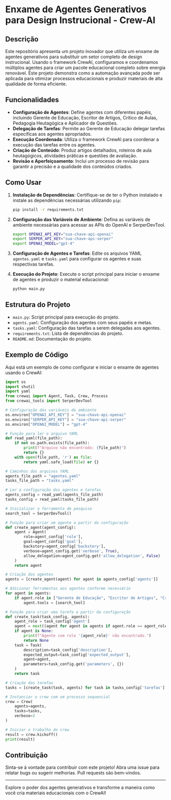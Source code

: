 # Enxame de Agentes Generativos para Design Instrucional - Crew-AI

## Descrição

Este repositório apresenta um projeto inovador que utiliza um enxame de agentes generativos para substituir um setor completo de design instrucional. Usando o framework CrewAI, configuramos e coordenamos múltiplos agentes para criar um pacote educacional completo sobre energia renovável. Este projeto demonstra como a automação avançada pode ser aplicada para otimizar processos educacionais e produzir materiais de alta qualidade de forma eficiente.

## Funcionalidades

- **Configuração de Agentes**: Define agentes com diferentes papéis, incluindo Gerente de Educação, Escritor de Artigos, Crítico de Aulas, Pedagogia Heutagógica e Aplicador de Questões.
- **Delegação de Tarefas**: Permite ao Gerente de Educação delegar tarefas específicas aos agentes apropriados.
- **Execução Coordenada**: Utiliza o framework CrewAI para coordenar a execução das tarefas entre os agentes.
- **Criação de Conteúdo**: Produz artigos detalhados, roteiros de aula heutagógicos, atividades práticas e questões de avaliação.
- **Revisão e Aperfeiçoamento**: Inclui um processo de revisão para garantir a precisão e a qualidade dos conteúdos criados.

## Como Usar

1. **Instalação de Dependências**:
   Certifique-se de ter o Python instalado e instale as dependências necessárias utilizando `pip`:

   ```bash
   pip install -r requirements.txt
   ```

2. **Configuração das Variáveis de Ambiente**:
   Defina as variáveis de ambiente necessárias para acessar as APIs do OpenAI e SerperDevTool.

   ```bash
   export OPENAI_API_KEY="sua-chave-api-openai"
   export SERPER_API_KEY="sua-chave-api-serper"
   export OPENAI_MODEL="gpt-4"
   ```

3. **Configuração de Agentes e Tarefas**:
   Edite os arquivos YAML `agentes.yaml` e `tasks.yaml` para configurar os agentes e suas respectivas tarefas.

4. **Execução do Projeto**:
   Execute o script principal para iniciar o enxame de agentes e produzir o material educacional:

   ```bash
   python main.py
   ```

## Estrutura do Projeto

- `main.py`: Script principal para execução do projeto.
- `agents.yaml`: Configuração dos agentes com seus papéis e metas.
- `tasks.yaml`: Configuração das tarefas a serem delegadas aos agentes.
- `requirements.txt`: Lista de dependências do projeto.
- `README.md`: Documentação do projeto.

## Exemplo de Código

Aqui está um exemplo de como configurar e iniciar o enxame de agentes usando o CrewAI:

```python
import os
import shutil
import yaml
from crewai import Agent, Task, Crew, Process
from crewai_tools import SerperDevTool

# Configuração das variáveis de ambiente
os.environ["OPENAI_API_KEY"] = "sua-chave-api-openai"
os.environ["SERPER_API_KEY"] = "sua-chave-api-serper"
os.environ["OPENAI_MODEL"] = "gpt-4"

# Função para ler o arquivo YAML
def read_yaml(file_path):
    if not os.path.exists(file_path):
        print(f"Arquivo não encontrado: {file_path}")
        return {}
    with open(file_path, 'r') as file:
        return yaml.safe_load(file) or {}

# Caminhos dos arquivos YAML
agents_file_path = "agentes.yaml"
tasks_file_path = "tasks.yaml"

# Ler a configuração dos agentes e tarefas
agents_config = read_yaml(agents_file_path)
tasks_config = read_yaml(tasks_file_path)

# Inicializar a ferramenta de pesquisa
search_tool = SerperDevTool()

# Função para criar um agente a partir da configuração
def create_agent(agent_config):
    agent = Agent(
        role=agent_config['role'],
        goal=agent_config['goal'],
        backstory=agent_config['backstory'],
        verbose=agent_config.get('verbose', True),
        allow_delegation=agent_config.get('allow_delegation', False)
    )
    return agent

# Criação dos agentes
agents = [create_agent(agent) for agent in agents_config['agents']]

# Adicionar ferramentas aos agentes conforme necessário
for agent in agents:
    if agent.role in ["Gerente de Educação", "Escritor de Artigos", "Crítico de Aulas"]:
        agent.tools = [search_tool]

# Função para criar uma tarefa a partir da configuração
def create_task(task_config, agents):
    agent_role = task_config['agent']
    agent = next((agent for agent in agents if agent.role == agent_role), None)
    if agent is None:
        print(f"Agente com role '{agent_role}' não encontrado.")
        return None
    task = Task(
        description=task_config['description'],
        expected_output=task_config['expected_output'],
        agent=agent,
        parameters=task_config.get('parameters', {})
    )
    return task

# Criação das tarefas
tasks = [create_task(task, agents) for task in tasks_config['tarefas'] if create_task(task, agents) is not None]

# Instanciar o crew com um processo sequencial
crew = Crew(
    agents=agents,
    tasks=tasks,
    verbose=2
)

# Iniciar o trabalho do crew
result = crew.kickoff()
print(result)
```

## Contribuição

Sinta-se à vontade para contribuir com este projeto! Abra uma issue para relatar bugs ou sugerir melhorias. Pull requests são bem-vindos.

---

Explore o poder dos agentes generativos e transforme a maneira como você cria materiais educacionais com o CrewAI!
